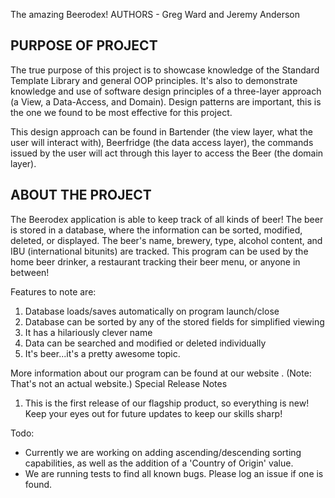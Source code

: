 The amazing Beerodex!
AUTHORS - Greg Ward and Jeremy Anderson


PURPOSE OF PROJECT
---------------------------------------------------------------------
The true purpose of this project is to showcase knowledge of the Standard Template Library and general OOP principles. It's also to demonstrate knowledge and use of software design principles of a three-layer approach (a View, a Data-Access, and Domain). Design patterns are important, this is the one we found to be most effective for this project.

This design approach can be found in Bartender (the view layer, what the user will interact with), Beerfridge (the data access layer), the commands issued by the user will act through this layer to access the Beer (the domain layer).


ABOUT THE PROJECT
---------------------------------------------------------------------
The Beerodex application is able to keep track of all kinds of beer! The beer is stored in a database, where the information can be sorted, modified, deleted, or displayed. The beer's name, brewery, type, alcohol content, and IBU (international bitunits) are tracked. This program can be used by the home beer drinker, a restaurant tracking their beer menu, or anyone in between!

Features to note are:

1.  Database loads/saves automatically on program launch/close
2.  Database can be sorted by any of the stored fields for simplified viewing
3.  It has a hilariously clever name
4.  Data can be searched and modified or deleted individually
5.  It's beer...it's a pretty awesome topic.

More information about our program can be found at our website . (Note: That's not an actual website.)
Special Release Notes

  1. This is the first release of our flagship product, so everything is new! Keep your eyes out for future updates to keep our skills sharp!

Todo:

  - Currently we are working on adding ascending/descending sorting capabilities, as well as the addition of a 'Country of Origin' value.
  - We are running tests to find all known bugs. Please log an issue if one is found.

